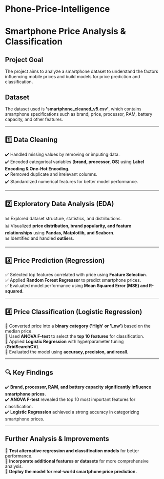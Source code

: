 # Phone-Price-Intelligence
# **Smartphone Price Analysis & Classification**

## **Project Goal**  
The project aims to analyze a smartphone dataset to understand the factors influencing mobile prices and build models for price prediction and classification.  

## **Dataset**  
The dataset used is **'smartphone_cleaned_v5.csv'**, which contains smartphone specifications such as brand, price, processor, RAM, battery capacity, and other features.  

---

## **1️⃣ Data Cleaning**  
✔️ Handled missing values by removing or imputing data.  
✔️ Encoded categorical variables (**brand, processor, OS**) using **Label Encoding & One-Hot Encoding**.  
✔️ Removed duplicate and irrelevant columns.  
✔️ Standardized numerical features for better model performance.  

---

## **2️⃣ Exploratory Data Analysis (EDA)**  
📊 Explored dataset structure, statistics, and distributions.  
📊 Visualized **price distribution, brand popularity, and feature relationships** using **Pandas, Matplotlib, and Seaborn**.  
📊 Identified and handled **outliers**.  

---

## **3️⃣ Price Prediction (Regression)**  
✅ Selected top features correlated with price using **Feature Selection**.  
✅ Applied **Random Forest Regressor** to predict smartphone prices.  
✅ Evaluated model performance using **Mean Squared Error (MSE) and R-squared**.  

---

## **4️⃣ Price Classification (Logistic Regression)**  
🔹 Converted price into a **binary category ('High' or 'Low')** based on the median price.  
🔹 Used **ANOVA F-test** to select the **top 10 features** for classification.  
🔹 Applied **Logistic Regression** with hyperparameter tuning (**GridSearchCV**).  
🔹 Evaluated the model using **accuracy, precision, and recall**.  

---

## **🔍 Key Findings**  
✔️ **Brand, processor, RAM, and battery capacity significantly influence smartphone prices.**  
✔️ **ANOVA F-test** revealed the top 10 most important features for classification.  
✔️ **Logistic Regression** achieved a strong accuracy in categorizing smartphone prices. 

---

## **Further Analysis & Improvements**  
🚀 **Test alternative regression and classification models** for better performance.  
🚀 **Incorporate additional features or datasets** for more comprehensive analysis.  
🚀 **Deploy the model for real-world smartphone price prediction.**  
